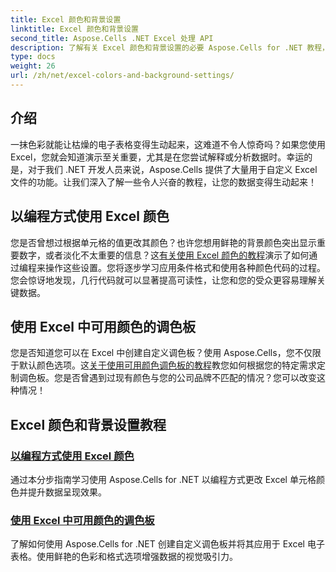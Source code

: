 ```yaml
---
title: Excel 颜色和背景设置
linktitle: Excel 颜色和背景设置
second_title: Aspose.Cells .NET Excel 处理 API
description: 了解有关 Excel 颜色和背景设置的必要 Aspose.Cells for .NET 教程，以优化数据呈现并增强视觉吸引力。
type: docs
weight: 26
url: /zh/net/excel-colors-and-background-settings/
---
```

## 介绍

一抹色彩就能让枯燥的电子表格变得生动起来，这难道不令人惊奇吗？如果您使用 Excel，您就会知道演示至关重要，尤其是在您尝试解释或分析数据时。幸运的是，对于我们 .NET 开发人员来说，Aspose.Cells 提供了大量用于自定义 Excel 文件的功能。让我们深入了解一些令人兴奋的教程，让您的数据变得生动起来！

## 以编程方式使用 Excel 颜色

您是否曾想过根据单元格的值更改其颜色？也许您想用鲜艳的背景颜色突出显示重要数字，或者淡化不太重要的信息？这[有关使用 Excel 颜色的教程](./working-with-excel-colors/)演示了如何通过编程来操作这些设置。您将逐步学习应用条件格式和使用各种颜色代码的过程。您会惊讶地发现，几行代码就可以显著提高可读性，让您和您的受众更容易理解关键数据。

## 使用 Excel 中可用颜色的调色板

您是否知道您可以在 Excel 中创建自定义调色板？使用 Aspose.Cells，您不仅限于默认颜色选项。这[关于使用可用颜色调色板的教程](./using-palette-of-available-colors/)教您如何根据您的特定需求定制调色板。您是否曾遇到过现有颜色与您的公司品牌不匹配的情况？您可以改变这种情况！

## Excel 颜色和背景设置教程
### [以编程方式使用 Excel 颜色](./working-with-excel-colors/)
通过本分步指南学习使用 Aspose.Cells for .NET 以编程方式更改 Excel 单元格颜色并提升数据呈现效果。
### [使用 Excel 中可用颜色的调色板](./using-palette-of-available-colors/)
了解如何使用 Aspose.Cells for .NET 创建自定义调色板并将其应用于 Excel 电子表格。使用鲜艳的色彩和格式选项增强数据的视觉吸引力。